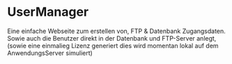 # UserManager
Eine einfache Webseite zum erstellen von, FTP &amp; Datenbank Zugangsdaten. Sowie auch die Benutzer direkt in der Datenbank und FTP-Server anlegt, (sowie eine einmalieg Lizenz generiert dies wird momentan lokal auf dem AnwendungsServer simuliert)
